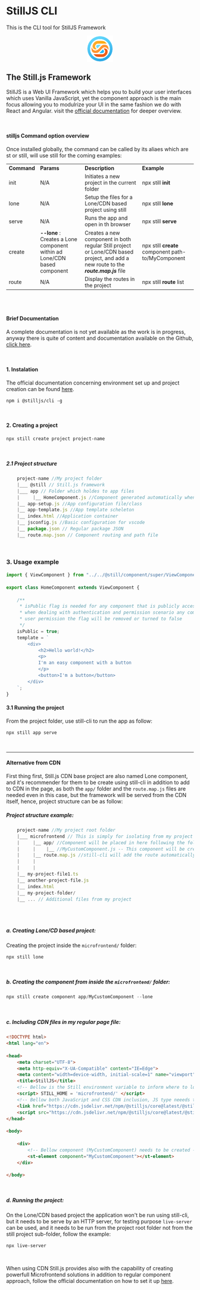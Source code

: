 # StillJS CLI
This is the CLI tool for StillJS Framework


<div style="display:flex; justify-content: center">
    <img src="https://github.com/still-js/core/blob/HEAD/@still/img/logo-no-bg.png" style="width: 5em;"/>
</div>

## The Still.js Framework

StillJS is a Web UI Framework which helps you to build your user interfaces which uses Vanilla JavaScript, yet the component approach is the main focus allowing you to modulrize your UI in the same fashion we do with React and Angular. visit the <a href="https://still-js.github.io/stilljs-doc/">official documentation</a> for deeper overview.

<br>

#### stilljs Command option overview
Once installed globally, the command can be called by its aliaes which are st or still, will use still for the coming examples:
<table style="width: 100%;">
    <tr style="font-weight: bold;">
        <td>
            Command
        </td>
        <td>
            Params
        </td>
        <td>
            Description
        </td>
        <td>
            Example
        </td>
    </tr>
    <tr>
        <td>
            init
        </td>
        <td>
            N/A
        </td>
        <td>
            Initiates a new project in the current folder
        </td>
        <td>
            npx still <b>init</b>
        </td>
    </tr>
    <tr>
        <td>
            lone
        </td>
        <td>
            N/A
        </td>
        <td>
            Setup the files for a Lone/CDN based project using still
        </td>
        <td>
            npx still <b>lone</b>
        </td>
    </tr>
    <tr>
        <td>
            serve
        </td>
        <td>
            N/A
        </td>
        <td>
            Runs the app and open in th browser
        </td>
        <td>
            npx still <b>serve</b>
        </td>
    </tr>
    <tr>
        <td>
            create
        </td>
        <td>
            <b>--lone</b> : Creates a Lone component within ad Lone/CDN based component
        </td>
        <td>
            Creates a new component in both regular Still project or Lone/CDN based project, and add a new route to the <b><i>route.map.js</i></b> file
        </td>
        <td>
            npx still <b>create</b> component path-to/MyComponent
        </td>
    </tr>
    <tr>
        <td>
            route
        </td>
        <td>
            N/A
        </td>
        <td>
            Display the routes in the project
        </td>
        <td>
            npx still <b>route</b> list
        </td>
    </tr>
</table>

<br>
<br>

#### Brief Documentation
A complete documentation is not yet available as the work is in progress, anyway there is quite of content and documentation available on the Github, <a href="https://still-js.github.io/stilljs-doc/" target="_blank">click here</a>.

<br>

#### 1. Instalation

The official documentation concerning environment set up and project creation can be found <a href="https://still-js.github.io/stilljs-doc/installation-and-running/" target="_blank">here</a>.

```
npm i @stilljs/cli -g
```

<br>

#### 2. Creating a project

```
npx still create project project-name
```

<br>

##### 2.1 Project structure
```js
    project-name //My project folder
    |___ @still // Still.js framework
    |___ app // Folder which holdes to app files
    |     |__ HomeComponent.js //Component generated automatically when creating project
    |__ app-setup.js //App configuration file/class
    |__ app-template.js //App template scheleton
    |__ index.html //Application container
    |__ jsconfig.js //Basic configuration for vscode
    |__ package.json // Regular package JSON
    |__ route.map.json // Component routing and path file

```

<br>

### 3. Usage example
```js
import { ViewComponent } from "../../@still/component/super/ViewComponent.js";

export class HomeComponent extends ViewComponent {

    /** 
     * isPublic flag is needed for any component that is publicly accessible, therefore, 
     * when dealing with authentication and permission scenario any component requiring
     * user permission the flag will be removed or turned to false
     */
    isPublic = true;
    template = `
        <div>
            <h2>Hello world!</h2>
            <p>
            I'm an easy component with a button
            </p>
            <button>I'm a button</button>
        </div>
    `;
}
```

#### 3.1 Running the project

From the project folder, use still-cli to run the app as follow:
```
npx still app serve
```
<br>
<hr>

#### Alternative from CDN

First thing first, Still.js CDN base project are also named Lone component, and it's recommender for them to be create using still-cli in addition to add to CDN in the page, as both the `app/` folder and the `route.map.js` files are needed even in this case, but the framework will be served from the CDN itself, hence, project structure can be as follow:
<br>

##### Project structure example:
```js
    project-name //My project root folder
    |___ microfrontend // This is simply for isolating from my project files
    |     |__ app/ //Component will be placed in here following the folder structure as I will
    |     |    |__ //MyCustomComponent.js -- This component will be created bellow
    |     |__ route.map.js //still-cli will add the route automatically when creating a component
    |     | 
    |     | 
    |__ my-project-file1.ts 
    |__ another-project-file.js
    |__ index.html
    |__ my-project-folder/
    |__ ... // Additional files from my project

```

<br>
<br>


##### a. Creating Lone/CD based project:
Creating the project inside the `microfrontend/` folder:
```
npx still lone
```

<br>


##### b. Creating the component from inside the `microfrontend/` folder:

```js
npx still create component app/MyCustomComponent --lone
```

<br>


##### c. Including CDN files in my regular page file:

```html
<!DOCTYPE html>
<html lang="en">

<head>
    <meta charset="UTF-8">
    <meta http-equiv="X-UA-Compatible" content="IE=Edge">
    <meta content="width=device-width, initial-scale=1" name="viewport" />
    <title>StillJS</title>
    <!-- Bellow is the Still environment variable to inform where to look for components -->
    <script> STILL_HOME = 'microfrontend/' </script>
    <!-- Bellow both JavaScript and CSS CDN inclusion, JS type neeeds to module -->
    <link href="https://cdn.jsdelivr.net/npm/@stilljs/core@latest/@still/ui/css/still.css" rel="stylesheet">
    <script src="https://cdn.jsdelivr.net/npm/@stilljs/core@latest/@still/lone.js" type="module"></script>
</head>

<body>

    <div>
        <!-- Bellow component (MyCustomComponent) needs to be created -->
        <st-element component="MyCustomComponent"></st-element>
    </div>

</body>
```

<br>


##### d. Running the project:
On the Lone/CDN based project the application won't be run using still-cli, but it needs to be serve by an HTTP server, for testing purpose `live-server` can be used, and it needs to be run from the project root folder not from the still project sub-folder, follow the example:
```
npx live-server
```
<br>

When using CDN Still.js provides also with the capability of creating powerfull Microfrontend solutions in addition to regular component approach, follow the official documentation on how to set it up <a href="https://still-js.github.io/stilljs-doc/installation-and-running-cdn/" target="_blank">here</a>.


<br>
<br>